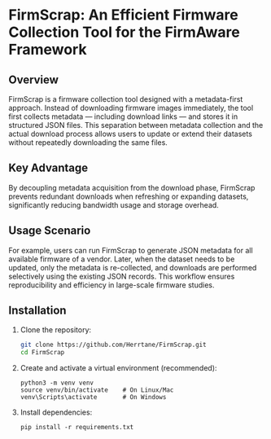 # FirmScrap: An Efficient Firmware Collection Tool for the FirmAware Framework

## Overview

FirmScrap is a firmware collection tool designed with a metadata-first approach. Instead of downloading firmware images immediately, the tool first collects metadata — including download links — and stores it in structured JSON files. This separation between metadata collection and the actual download process allows users to update or extend their datasets without repeatedly downloading the same files.

## Key Advantage

By decoupling metadata acquisition from the download phase, FirmScrap prevents redundant downloads when refreshing or expanding datasets, significantly reducing bandwidth usage and storage overhead.

## Usage Scenario

For example, users can run FirmScrap to generate JSON metadata for all available firmware of a vendor. Later, when the dataset needs to be updated, only the metadata is re-collected, and downloads are performed selectively using the existing JSON records. This workflow ensures reproducibility and efficiency in large-scale firmware studies.

## Installation

1. Clone the repository:
   ```bash
   git clone https://github.com/Herrtane/FirmScrap.git
   cd FirmScrap
   ```

2. Create and activate a virtual environment (recommended):
    ```
    python3 -m venv venv
    source venv/bin/activate    # On Linux/Mac
    venv\Scripts\activate       # On Windows
    ```

3. Install dependencies:
    ```
    pip install -r requirements.txt
    ```
